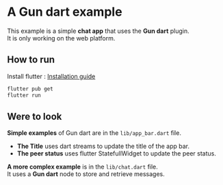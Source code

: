 # A Gun dart example

This example is a simple **chat app** that uses the **Gun dart** plugin.  
It is only working on the web platform.

## How to run

Install flutter : [Installation guide](https://flutter.dev/docs/get-started/install)

```bash
flutter pub get
flutter run
```

## Were to look

**Simple examples** of Gun dart are in the `lib/app_bar.dart` file.

* **The Title** uses dart streams to update the title of the app bar.
* **The peer status** uses flutter StatefullWidget to update the peer status.

**A more complex example** is in the `lib/chat.dart` file. \
It uses a **Gun dart** node to store and retrieve messages.
